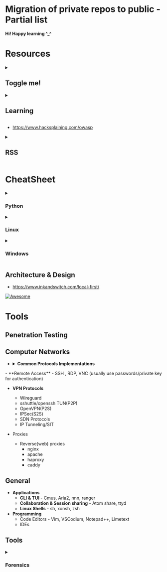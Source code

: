 # Migration of private repos to public - Partial list

**Hi! Happy learning ^_^**


# Resources

<details><summary><h2>Toggle me!</h2></summary>Peek a boo!</details>

<details>
	<summary>
		<h2>Learning</h2>
	</summary>

</details>

- https://www.hacksplaining.com/owasp

<details>
	<summary><h2>RSS</h2></summary>
	
- https://cyber.bgu.ac.il/advanced-cyber/
- https://news.ycombinator.com/
- https://www.darkreading.com/
- https://thehackernews.com/
- https://www.digitalwhisper.co.il/
- https://www.csoonline.com/
- https://leanpub.com/
	</details>

# CheatSheet

<details>
	<summary><h3>Python</h3></summary>

<details>
	<summary><h4>Features & Behaviour</h4></summary>
	
- **`python.exe`** - console(terminal) app for **CLI** Scripts
- **`pythonw.exe`** - GUI app for **GUI/No UI** scripts
- General
	- **`<...>`** = waiting for additional input
	-  For loop can't be used after a previous statement, only exception is as list comprehension.
	- importing using `from` might overwrite existing functions with the same name unless using with `as <another_name>`
	- Every statement Ends with a NEWLINE. **Everything is a statement.**  
	- Default  Python Character Encoding - **UTF-8**
	- Interpreter - translates commands to bytecode and executes them
	- Python ignores empty lines, it uses tabs or 4 spaces for indention.
	- `main()` - a special function, used as starting point of execution when the script is run directly. won't run when imported.
	- float inaccuracy - computers represent float with finite amount of bits, results in tiny differences between saved with errors growing bigger with more float calculations.
	- Operators
		- Common logical operators - AND(**1 True**), OR(**3 True**), **XOR(True when different)**
		- identity - `is` - if **memory addresses** are identical 
		- Equality - `==` - **value inside** memory addresses
	- Variable handling
		- **assignment** - assigns value to a variable using a **new pointer**. for **mutable** and **immutables**.
		- **value change** - changes the value **inside** a **memory address**, only for **mutables.**
	- Security Risks
		- Difference between modules:	
			- **os.system** --> injects a shell and runs the command in it, security risk for **shell injections**.
			- **Subprocess.call** --> spawns a process and runs the command.
		- String Formatting might introduce security vulnerabilities, template strings are safer and are best for user-supplied input.
	 	- exec() - vulnerable when the code running inside it is external or untrusted/changeable by the user.
</details>
  <details>
	<summary><h4>alternative way to search module name</h4></summary>

```python
import sys;[m for m in sys.stdlib_module_names if "<name>" in m]  # search module name
```
  </details>

  <details>
	<summary><h4>alternative way to output stdout to var with sys module.</h4></summary>

```python
import io,sys; b=io.StringIO(); sys.stdout=b;<Command>;out = b.getvalue().splitlines(); sys.stdout=sys.__stdout__
```
  </details>
  <details>
	<summary><h4>get stdout from command. exec using stdout</h4></summary>

```python
exec("import io,contextlib as cl;o=io.StringIO();\nwith cl.redirect_stdout(o):\thelp(\"topics\")")`
# might be unsafe especially in production.
```
  </details>

</details>

<details>
	<summary><h3>Linux</h3></summary>
	
<details>
	<summary><h4>Administration</h4></summary>

```zsh
dhclient -r eth renew # or release
dhcpcd # dhcp
```

</details>
</details>

<details>
	<summary><h3>Windows</h3></summary>
<details>
	<summary><h4>Shell Enumeration</h4></summary>
	
```cmd
(dir 2>&1 *`\|echo CMD);&<# rem #>echo ($PSVersionTable).PSEdition # check if shell is CMD or PS
```

</details>
<details>
	<summary><h4>Windows Administration</h4></summary>

```cmd
netsh int ip reset  # Reset TCP/IP
netsh int winsock reset # recover from socket errors, may remove settings
```
```cmd
netsh advf set currentprofile state off  # turn firewall off
```
```cmd
route
netstat -r # alternative
```
```cmd
getmac
```
```cmd
netstat -s -p <PROTOCOL> # statistics
```
```cmd
netstat -aonb # socket finding windows
```
```powershell
Powershell Start Notepad.exe -Verb RunAs -ArgumentList "C:\\Windows\\System32\\drivers\\etc\\hosts" &@rem edits hosts, be careful.
```
```cmd
sfc /scannow &@rem check windows for errors, be careful with this tool.
```
```powershell
 New-Object System.Net.Sockets.TcpClient("192.168.0.6", 3389)
```
```cmd
Cipher /w:<PATH> # wipes free space
```
```cmd
Certutil -encode <filepath> <outputfile> # encode/decode in base64
```
```cmd
taskkill /f /t /im "<MSASCuiL.exe/MSASCui.exe>" # stops ms defender
```
</details>
<details>
	<summary><h4>Encoding & Cryptography</h4></summary>

```powershell
[System.Convert]::ToBase64String([System.Text.Encoding]::UTF8.GetBytes("H")) 
```
```powershell
[System.Text.Encoding]::ASCII.GetString([System.Convert]::FromBase64String('SA=='))
```
```powershell
[System.Text.Encoding]::UTF8.GetString([System.Convert]::FromBase64String('SA=='))
```
</details>
</details>

## Architecture & Design
- https://www.inkandswitch.com/local-first/

[![Awesome](https://cdn.rawgit.com/sindresorhus/awesome/d7305f38d29fed78fa85652e3a63e154dd8e8829/media/badge.svg)](https://github.com/sindresorhus/awesome)




# Tools
## Penetration Testing

## Computer Networks
- <details>
	<summary><b>Common Protocols Implementations</b></summary>
	
	- NAT & DHCP
		- ICS,
  		- dhcpcd(ISC DHCP)
    		- dnsmas
 	- DNS
  		- BIND(most common, de facto standard), Unbound, Dnsmasq, MS DNS
</details>
- **Remote Access** - SSH , RDP, VNC (usually use passwords/private key for authentication) 

- **VPN Protocols**
	- Wireguard
	- sshuttle/openssh TUN(P2P)
	- OpenVPN(P2S)
	- IPSec(S2S)
	- SDN Protocols
	- IP Tunneling/SIT 

- Proxies
	 - Reverse(web) proxies 
		 - nginx  
		 - apache
		 - haproxy
		 - caddy
## General
- **Applications**
	- **CLI & TUI** - Cmus, Aria2, nnn, ranger
	- **Collaboration & Session sharing** - Atom share, ttyd
 	- **Linux Shells** - sh, xonsh, zsh 
- **Programming**
	- Code Editors - Vim, VSCodium, Notepad++, Limetext  
	- IDEs 
## Tools 
<details>
	<summary><h3>Forensics</h3></summary>
https://tsurugi-linux.org/
https://csilinux.com/csi-linux-downloads/
https://ekristen.github.io/cast/#what-is-a-cast-distro
</details>
